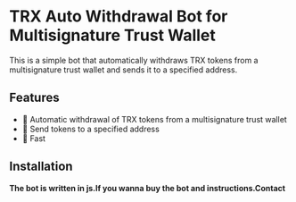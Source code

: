 # **TRX Auto Withdrawal Bot for Multisignature Trust Wallet**

This is a simple bot that automatically withdraws TRX tokens from a multisignature trust wallet and sends it to a specified address.

## Features

* :robot: Automatic withdrawal of TRX tokens from a multisignature trust wallet
* :robot: Send tokens to a specified address
* :robot: Fast

## Installation

**The bot is written in js.If you wanna buy the bot
and instructions.Contact**
